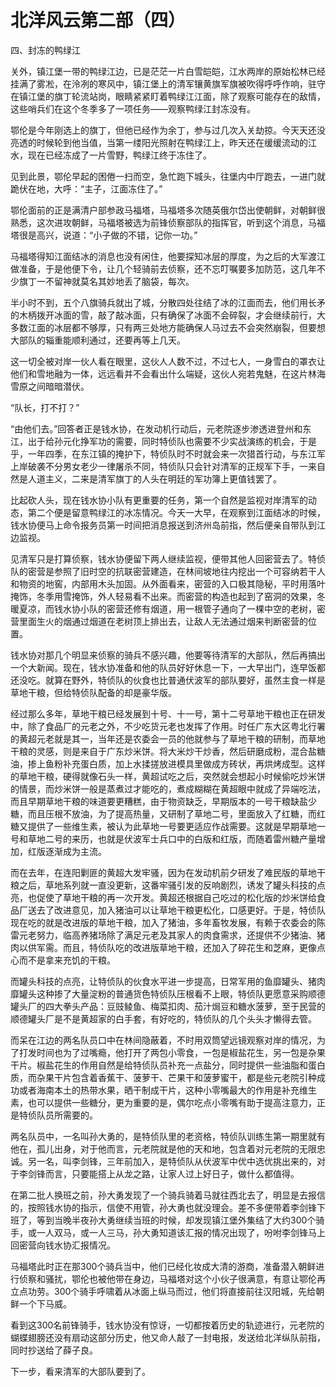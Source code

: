 # 北洋风云第二部（四）

四、封冻的鸭绿江

关外，镇江堡一带的鸭绿江边，已是茫茫一片白雪皑皑，江水两岸的原始松林已经挂满了雾凇，在泠冽的寒风中，镇江堡上的清军镶黄旗军旗被吹得呼呼作响，驻守在镇江堡的旗丁轮流站岗，眼睛紧紧盯着鸭绿江江面，除了观察可能存在的敌情，这些哨兵们在这个冬季多了一项任务——观察鸭绿江封冻没有。

鄂伦是今年刚选上的旗丁，但他已经作为余丁，参与过几次入关劫掠。今天天还没亮透的时候轮到他当值，当第一缕阳光照射在鸭绿江上，昨天还在缓缓流动的江水，现在已经冻成了一片雪野，鸭绿江终于冻住了。

见到此景，鄂伦早起的困倦一扫而空，急忙跑下城头，往堡内中厅跑去，一进门就跪伏在地，大呼：“主子，江面冻住了。”

鄂伦面前的正是满清户部参政马福塔，马福塔多次随英俄尔岱出使朝鲜，对朝鲜很熟悉，这次进攻朝鲜，马福塔被选为前锋侦察部队的指挥官，听到这个消息，马福塔很是高兴，说道：“小子做的不错，记你一功。”

马福塔得知江面结冰的消息也没有闲住，他要探知冰层的厚度，为之后的大军渡江做准备，于是他便下令，让几个轻骑前去侦察，还不忘叮嘱要多加防范，这几年不少旗丁一不留神就莫名其妙地丢了脑袋，每次。

半小时不到，五个八旗骑兵就出了城，分散四处往结了冰的江面而去，他们用长矛的木柄拨开冰面的雪，敲了敲冰面，只有确保了冰面不会碎裂，才会继续前行，大多数江面的冰层都不够厚，只有两三处地方能确保人马过去不会突然崩裂，但要想大部队的辎重能顺利通过，还要再等上几天。

这一切全被对岸一伙人看在眼里，这伙人人数不过，不过七人，一身雪白的罩衣让他们和雪地融为一体，远远看并不会看出什么端疑，这伙人宛若鬼魅，在这片林海雪原之间暗暗潜伏。

“队长，打不打？”

“由他们去。”回答者正是钱水协，在发动机行动后，元老院逐步渗透进登州和东江，出于给孙元化挣军功的需要，同时特侦队也需要不少实战演练的机会，于是乎，一年四季，在东江镇的掩护下，特侦队时不时就会来一次猎首行动，与东江军上岸破袭不分男女老少一律屠杀不同，特侦队只会针对清军的正规军下手，一来自然是人道主义，二来是清军旗丁的人头在明廷的军功簿上更值钱罢了。

比起砍人头，现在钱水协小队有更重要的任务，第一个自然是监视对岸清军的动态，第二个便是留意鸭绿江的冰冻情况。今天一大早，在观察到江面结冰的时候，钱水协便马上命令报务员第一时间把消息报送到济州岛前指，然后便亲自带队到江边监视。

见清军只是打算侦察，钱水协便留下两人继续监视，便带其他人回密营去了。特侦队的密营是参照了旧时空的抗联密营建造，在林间坡地往内挖出一个可容纳若干人和物资的地窖，内部用木头加固。从外面看来，密营的入口极其隐秘，平时用落叶掩饰，冬季用雪掩饰，外人轻易看不出来。而密营的构造也起到了窑洞的效果，冬暖夏凉，而钱水协小队的密营还修有烟道，用一根管子通向了一棵中空的老树，密营里面生火的烟通过烟道在老树顶上排出去，让敌人无法通过烟来判断密营的位置。

钱水协对那几个明显来侦察的骑兵不感兴趣，他要等待清军的大部队，然后再搞出一个大新闻。现在，钱水协准备和他的队员好好休息一下，一大早出门，连早饭都还没吃。就算在野外，特侦队的伙食也比普通伏波军的部队要好，虽然主食一样是草地干粮，但给特侦队配备的却是豪华版。

经过那么多年，草地干粮已经发展到十号、十一号，第十二号草地干粮也正在研发中，除了食品厂的元老之外，不少吃货元老也发挥了作用。时任广东大区粤北行署的黄超元老就是其一，当年还是农委会一员的他就参与了草地干粮的研制，而草地干粮的灵感，则是来自于广东炒米饼。将大米炒干炒香，然后研磨成粉，混合盐糖油，掺上鱼粉补充蛋白质，加上水揉搓放进模具里做成方砖状，再烘烤成型。这样的草地干粮，硬得就像石头一样，黄超试吃之后，突然就会想起小时候偷吃炒米饼的情景，而炒米饼一般是蒸煮过才能吃的，煮成糊糊在黄超眼中就成了异端吃法，而且早期草地干粮的味道要更糟糕，由于物资缺乏，早期版本的一号干粮缺盐少糖，而且压根不放油，为了提高热量，又研制了草地二号，里面放入了红糖，而红糖又提供了一些维生素，被认为此草地一号要更适应作战需要。这就是早期草地一号和草地二号的来历，也就是伏波军士兵口中的白版和红版，而随着雷州糖产量增加，红版逐渐成为主流。

而在去年，在连阳剿匪的黄超大发牢骚，因为在发动机前夕研发了难民版的草地干粮之后，草地系列就一直没更新，这番牢骚引发的反响剧烈，诱发了罐头科技的点亮，也促使了草地干粮的再一次开发。黄超还根据自己吃过的松化版的炒米饼给食品厂送去了改进意见，加入猪油可以让草地干粮更松化，口感更好。于是，特侦队现在吃的就是改进版的草地干粮，加入了猪油，多年畜牧发展，有赖于农委会的陈雷元老努力，临高养猪场除了满足元老及其家人的肉食需求，还提供不少猪油、猪肉以供军需。而且，特侦队吃的改进版草地干粮，还加入了碎花生和芝麻，更像点心而不是拿来充饥的干粮。

而罐头科技的点亮，让特侦队的伙食水平进一步提高，日常军用的鱼靡罐头、猪肉靡罐头这种掺了大量淀粉的普通货色特侦队压根看不上眼，特侦队更愿意采购顺德罐头厂的四大拳头产品：豆豉鲮鱼、梅菜扣肉、茄汁焗豆和糖水菠萝，至于民营的顺德罐头厂是不是黄超家的白手套，有好吃的，特侦队的几个头头才懒得去管。

而呆在江边的两名队员口中在林间隐蔽着，不时用双筒望远镜观察对岸的情况，为了打发时间也为了过嘴瘾，他打开了两包小零食，一包是椒盐花生，另一包是杂果干片。椒盐花生的作用自然是给特侦队员补充一点盐分，同时提供一些油脂和蛋白质，而杂果干片包含着香蕉干、菠萝干、芒果干和菠萝蜜干，都是些元老院引种成功或者海南本土的热带水果，晒干制成干片，这种小零嘴最大的作用是补充维生素，也可以提供一些糖分，更为重要的是，偶尔吃点小零嘴有助于提高注意力，正是特侦队员所需要的。

两名队员中，一名叫孙大勇的，是特侦队里的老资格，特侦队训练生第一期里就有他在，孤儿出身，对于他而言，元老院就是他的天和地，包含着对元老院的无限忠诚。另一名，叫李剑锋，三年前加入，是特侦队从伏波军中优中选优挑出来的，对于李剑锋而言，只要能搭上从龙之路，让家人过上好日子，做什么都值得。

在第二批人换班之前，孙大勇发现了一个骑兵骑着马就往西北去了，明显是去报信的，按照钱水协的指示，信使不用管，孙大勇也就没理会。差不多便带着李剑锋下班了，等到当晚半夜孙大勇继续当班的时候，却发现镇江堡外集结了大约300个骑手，或一人双马，或一人三马，孙大勇知道该汇报的情况出现了，吩咐李剑锋马上回密营向钱水协汇报情况。

马福塔此时正在那300个骑兵当中，他们已经化妆成大清的游商，准备潜入朝鲜进行侦察和骚扰，鄂伦也被他带在身边，马福塔对这个小伙子很满意，有意让鄂伦再立点功劳。300个骑手呼啸着从冰面上纵马而过，他们将直接前往汉阳城，先给朝鲜一个下马威。

看到这300名前锋骑手，钱水协没有惊讶，一切都按着历史的轨迹进行，元老院的蝴蝶翅膀还没有扇动这部分历史，他又命人敲了一封电报，发送给北洋纵队前指，同时抄送给了薛子良。

下一步，看来清军的大部队要到了。